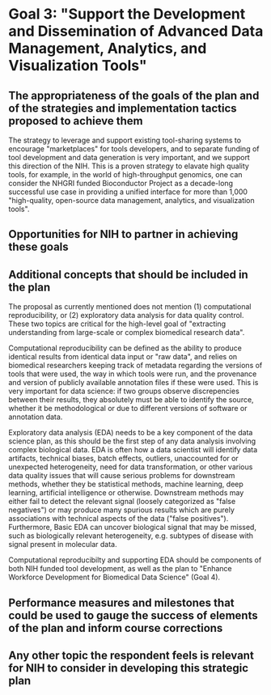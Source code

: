 # Goal 3: "Support the Development and Dissemination of Advanced Data Management, Analytics, and Visualization Tools"



##  The appropriateness of the goals of the plan and of the strategies and implementation tactics proposed to achieve them

The strategy to leverage and support existing tool-sharing systems to encourage "marketplaces" for tools developers, and to separate funding of tool development and data generation is very important, and we support this direction of the NIH. This is a proven strategy to elavate high quality tools, for example, in the world of high-throughput genomics, one can consider the NHGRI funded Bioconductor Project as a decade-long successful use case in providing a unified interface for more than 1,000 "high-quality, open-source data management, analytics, and visualization tools".

## Opportunities for NIH to partner in achieving these goals



##  Additional concepts that should be included in the plan

The proposal as currently mentioned does not mention (1) computational reproducibility, or (2) exploratory data analysis for data quality control. These two topics are critical for the high-level goal of "extracting understanding from large-scale or complex biomedical research data". 

Computational reproducibility can be defined as the ability to produce identical results from identical data input or "raw data", and relies on biomedical researchers keeping track of metadata regarding the versions of tools that were used, the way in which tools were run, and the provenance and version of publicly available annotation files if these were used. This is very important for data science: if two groups observe discrepencies between their results, they absolutely must be able to identify the source, whether it be methodological or due to different versions of software or annotation data. 

Exploratory data analysis (EDA) needs to be a key component of the data science plan, as this should be the first step of any data analysis involving complex biological data. EDA is often how a data scientist will identify data artifacts, technical biases, batch effects, outliers, unaccounted for or unexpected heterogeneity, need for data transformation, or other various data quality issues that will cause serious problems for downstream methods, whether they be statistical methods, machine learning, deep learning, artificial intelligence or otherwise. Downstream methods may either fail to detect the relevant signal (loosely categorized as "false negatives") or may produce many spurious results which are purely associations with technical aspects of the data ("false positives"). Furthermore, Basic EDA can uncover biological signal that may be missed, such as biologically relevant heterogeneity, e.g. subtypes of disease with signal present in molecular data.

Computational reproducibilty and supporting EDA should be components of both NIH funded tool development, as well as the plan to "Enhance Workforce Development for Biomedical Data Science" (Goal 4).

## Performance measures and milestones that could be used to gauge the success of elements of the plan and inform course corrections



## Any other topic the respondent feels is relevant for NIH to consider in developing this strategic plan

